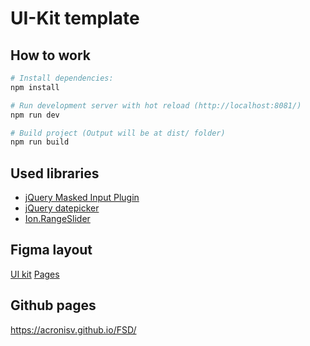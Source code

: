 # UI-Kit template

## How to work
``` bash
# Install dependencies:
npm install

# Run development server with hot reload (http://localhost:8081/)
npm run dev

# Build project (Output will be at dist/ folder)
npm run build
```

## Used libraries

- [jQuery Masked Input Plugin](https://github.com/digitalBush/jquery.maskedinput)
- [jQuery datepicker](https://github.com/t1m0n/air-datepicker)
- [Ion.RangeSlider](https://github.com/IonDen/ion.rangeSlider)

## Figma layout
<a href="https://www.figma.com/file/MumYcKVk9RkKZEG6dR5E3A/FSD-frontend-education-program.-The-2nd-task?node-id">UI kit</a>
<a href="https://www.figma.com/file/MumYcKVk9RkKZEG6dR5E3A/FSD-frontend-education-program.-The-2nd-task?node-id=18370%3A2">Pages</a>

## Github pages
https://acronisv.github.io/FSD/
